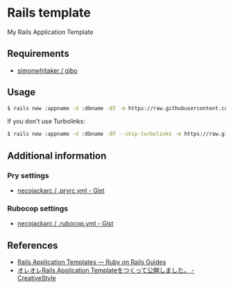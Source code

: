 # Rails template
My Rails Application Template

## Requirements
- [simonwhitaker / gibo](https://github.com/simonwhitaker/gibo)

## Usage
```bash
$ rails new :appname -d :dbname -BT -m https://raw.githubusercontent.com/necojackarc/rails-template/master/template.rb
```

If you don't use Turbolinks:

```bash
$ rails new :appname -d :dbname -BT --skip-turbolinks -m https://raw.githubusercontent.com/necojackarc/rails-template/master/template.rb
```

## Additional information
### Pry settings
- [necojackarc / .pryrc.yml - Gist](https://gist.github.com/necojackarc/4b747325a55a1f9deeb0)

### Rubocop settings
- [necojackarc / .rubocop.yml - Gist](https://gist.github.com/necojackarc/f3c8323441b1bfc0d4f4)

## References
- [Rails Application Templates — Ruby on Rails Guides](http://guides.rubyonrails.org/rails_application_templates.html)
- [オレオレRails Application Templateをつくって公開しました。 - CreativeStyle](http://kadoppe.com/archives/2015/04/rails-application-template.html)
